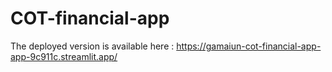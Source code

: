 # COT-financial-app

The deployed version is available here : https://gamaiun-cot-financial-app-app-9c911c.streamlit.app/

